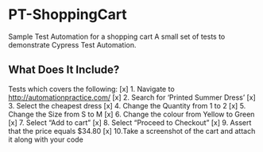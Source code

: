# PT-ShoppingCart
Sample Test Automation for a shopping cart
A small set of tests to demonstrate Cypress Test Automation.
## What Does It Include?
Tests which covers the following:
[x] 1. Navigate to http://automationpractice.com/
[x] 2. Search for ‘Printed Summer Dress’
[x] 3. Select the cheapest dress
[x] 4. Change the Quantity from 1 to 2
[x] 5. Change the Size from S to M
[x] 6. Change the colour from Yellow to Green
[x] 7. Select “Add to cart”
[x] 8. Select “Proceed to Checkout”
[x] 9. Assert that the price equals $34.80
[x] 10.Take a screenshot of the cart and attach it along with your code

